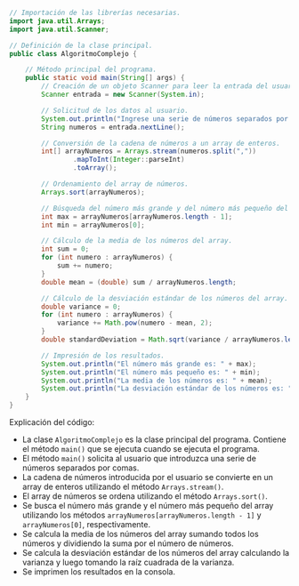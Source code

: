 ```java
// Importación de las librerías necesarias.
import java.util.Arrays;
import java.util.Scanner;

// Definición de la clase principal.
public class AlgoritmoComplejo {

    // Método principal del programa.
    public static void main(String[] args) {
        // Creación de un objeto Scanner para leer la entrada del usuario.
        Scanner entrada = new Scanner(System.in);

        // Solicitud de los datos al usuario.
        System.out.println("Ingrese una serie de números separados por comas:");
        String numeros = entrada.nextLine();

        // Conversión de la cadena de números a un array de enteros.
        int[] arrayNumeros = Arrays.stream(numeros.split(","))
                .mapToInt(Integer::parseInt)
                .toArray();

        // Ordenamiento del array de números.
        Arrays.sort(arrayNumeros);

        // Búsqueda del número más grande y del número más pequeño del array.
        int max = arrayNumeros[arrayNumeros.length - 1];
        int min = arrayNumeros[0];

        // Cálculo de la media de los números del array.
        int sum = 0;
        for (int numero : arrayNumeros) {
            sum += numero;
        }
        double mean = (double) sum / arrayNumeros.length;

        // Cálculo de la desviación estándar de los números del array.
        double variance = 0;
        for (int numero : arrayNumeros) {
            variance += Math.pow(numero - mean, 2);
        }
        double standardDeviation = Math.sqrt(variance / arrayNumeros.length);

        // Impresión de los resultados.
        System.out.println("El número más grande es: " + max);
        System.out.println("El número más pequeño es: " + min);
        System.out.println("La media de los números es: " + mean);
        System.out.println("La desviación estándar de los números es: " + standardDeviation);
    }
}
```

Explicación del código:

* La clase `AlgoritmoComplejo` es la clase principal del programa. Contiene el método `main()` que se ejecuta cuando se ejecuta el programa.
* El método `main()` solicita al usuario que introduzca una serie de números separados por comas.
* La cadena de números introducida por el usuario se convierte en un array de enteros utilizando el método `Arrays.stream()`.
* El array de números se ordena utilizando el método `Arrays.sort()`.
* Se busca el número más grande y el número más pequeño del array utilizando los métodos `arrayNumeros[arrayNumeros.length - 1]` y `arrayNumeros[0]`, respectivamente.
* Se calcula la media de los números del array sumando todos los números y dividiendo la suma por el número de números.
* Se calcula la desviación estándar de los números del array calculando la varianza y luego tomando la raíz cuadrada de la varianza.
* Se imprimen los resultados en la consola.